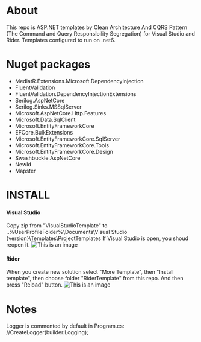 # About

This repo is ASP.NET templates by Clean Architecture And CQRS Pattern (The Command and Query Responsibility Segregation) for Visual Studio and Rider. Templates configured to run on .net6.

# Nuget packages
- MediatR.Extensions.Microsoft.DependencyInjection
- FluentValidation
- FluentValidation.DependencyInjectionExtensions
- Serilog.AspNetCore
- Serilog.Sinks.MSSqlServer
- Microsoft.AspNetCore.Http.Features
- Microsoft.Data.SqlClient
- Microsoft.EntityFrameworkCore
- EFCore.BulkExtensions
- Microsoft.EntityFrameworkCore.SqlServer
- Microsoft.EntityFrameworkCore.Tools
- Microsoft.EntityFrameworkCore.Design
- Swashbuckle.AspNetCore
- NewId
- Mapster

# INSTALL

#### Visual Studio
Copy zip from "VisualStudioTemplate" to ..\%UserProfileFolder%\Documents\Visual Studio {version}\Templates\ProjectTemplates
If Visual Studio is open, you shoud reopen it.
![This is an image](https://i.ibb.co/b5LMt2M/Screenshot-4.png)


#### Rider
When you create new solution select "More Template", then "Install template", then choose folder "RiderTemplate" from this repo. And then press "Reload" button.
![This is an image](https://i.ibb.co/dGdH2Xk/Screenshot-3.png)

# Notes

Logger is commented by default in Program.cs:
//CreateLogger(builder.Logging);
